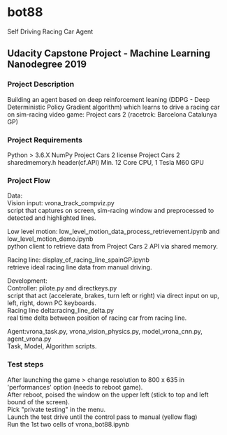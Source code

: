 # bot88
Self Driving Racing Car Agent

## Udacity Capstone Project - Machine Learning Nanodegree 2019

### Project Description
Building an agent based on deep reinforcement leaning (DDPG - Deep Deterministic Policy Gradient algorithm) which learns to drive a racing car on sim-racing video game: Project cars 2 (racetrck: Barcelona Catalunya GP)

### Project Requirements
Python > 3.6.X
NumPy
Project Cars 2 license
Project Cars 2 sharedmemory.h header(cf.API)
Min. 12 Core CPU, 1 Tesla M60 GPU


### Project Flow
  Data:<br>
  Vision input: vrona_track_compviz.py<br>
                script that captures on screen, sim-racing window and preprocessed to detected and highlighted lines.<br>
                
  Low level motion: low_level_motion_data_process_retrievement.ipynb and low_level_motion_demo.ipynb<br>
                    python client to retrieve data from Project Cars 2 API via shared memory.
                    
  Racing line: display_of_racing_line_spainGP.ipynb<br>
               retrieve ideal racing line data from manual driving.<br>

  Development:<br>
  Controller: pilote.py and directkeys.py<br>
              script that act (accelerate, brakes, turn left or right) via direct input on up, left, right, down PC keyboards.<br> 
  Racing line delta:racing_line_delta.py<br>
                    real time delta between position of racing car from racing line.<br>
                    
  Agent:vrona_task.py, vrona_vision_physics.py, model_vrona_cnn.py, agent_vrona.py<br>
        Task, Model, Algorithm scripts.<br>

### Test steps
After launching the game > change resolution to 800 x 635 in 'performances' option (needs to reboot game).<br>
After reboot, poised the window on the upper left (stick to top and left bound of the screen).<br>
Pick "private testing" in the menu.<br>
Launch the test drive until the control pass to manual (yellow flag)<br>
Run the 1st two cells of vrona_bot88.ipynb<br>
